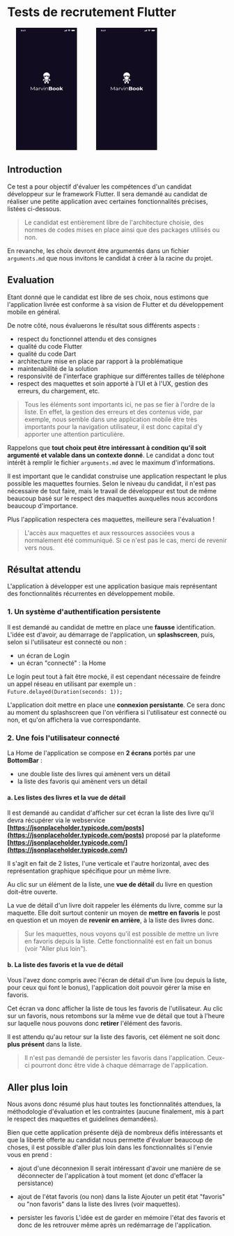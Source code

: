 
# Tests de recrutement Flutter

<img src="https://raw.githubusercontent.com/smartnsoft/flutter-test/master/documentation/splash.png" width="140" height="280" hspace="20"/> <img src="https://raw.githubusercontent.com/smartnsoft/flutter-test/master/documentation/splash.png" width="140" height="280" hspace="20"/>

## Introduction

Ce test a pour objectif d'évaluer les compétences d'un candidat développeur sur le framework Flutter.
Il sera demandé au candidat de réaliser une petite application avec certaines fonctionnalités précises, listées ci-dessous.

> Le candidat est entièrement libre de l'architecture choisie, des normes de codes mises en place ainsi que des packages utilisés ou non.

En revanche, les choix devront être argumentés dans un fichier `arguments.md` que nous invitons le candidat à créer à la racine du projet.

## Evaluation

Etant donné que le candidat est libre de ses choix, nous estimons que l'application livrée est conforme à sa vision de Flutter et du développement mobile en général.

De notre côté, nous évaluerons le résultat sous différents aspects :

* respect du fonctionnel attendu et des consignes
* qualité du code Flutter
* qualité du code Dart
* architecture mise en place par rapport à la problématique
* maintenabilité de la solution
* responsivité de l'interface graphique sur différentes tailles de téléphone
* respect des maquettes et soin apporté à l'UI et à l'UX, gestion des erreurs, du chargement, etc.

> Tous les éléments sont importants ici, ne pas se fier à l'ordre de la liste.
> En effet, la gestion des erreurs et des contenus vide, par exemple, nous semble dans une application mobile être très importants pour la navigation utilisateur, il est donc capital d'y apporter une attention particulière.

Rappelons que **tout choix peut être intéressant à condition qu'il soit argumenté et valable dans un contexte donné**.
Le candidat a donc tout intérêt à remplir le fichier `arguments.md` avec le maximum d'informations.

Il est important que le candidat construise une application respectant le plus possible les maquettes fournies.
Selon le niveau du candidat, il n'est pas nécessaire de tout faire, mais le travail de développeur est tout de même beaucoup basé sur le respect des maquettes auxquelles nous accordons beaucoup d'importance.

Plus l'application respectera ces maquettes, meilleure sera l'évaluation !

> L'accès aux maquettes et aux ressources associées vous a normalement été communiqué. Si ce n'est pas le cas, merci de revenir vers nous.

## Résultat attendu
L'application à développer est une application basique mais représentant des fonctionnalités récurrentes en développement mobile.

### 1. Un système d'authentification persistente
Il est demandé au candidat de mettre en place une **fausse** identification.
L'idée est d'avoir, au démarrage de l'application, un **splashscreen**, puis, selon si l'utilisateur est connecté ou non :

* un écran de Login
* un écran "connecté" : la Home

Le login peut tout à fait être mocké, il est cependant nécessaire de feindre un appel réseau en utilisant par exemple un :
`Future.delayed(Duration(seconds: 1));`

L'application doit mettre en place une **connexion persistante**.
Ce sera donc au moment du splashscreen que l'on vérifiera si l'utilisateur est connecté ou non, et qu'on affichera la vue correspondante.

### 2. Une fois l'utilisateur connecté

La Home de l'application se compose en **2 écrans** portés par une **BottomBar** :

* une double liste des livres qui amènent vers un détail
* la liste des favoris qui amènent vers un détail

#### a. Les listes des livres et la vue de détail

Il est demandé au candidat d'afficher sur cet écran la liste des livre qu'il devra récupérer via le webservice **[https://jsonplaceholder.typicode.com/posts](https://jsonplaceholder.typicode.com/posts)** proposé par la plateforme **[https://jsonplaceholder.typicode.com/](https://jsonplaceholder.typicode.com/)**

Il s'agit en fait de 2 listes, l'une verticale et l'autre horizontal, avec des représentation graphique spécifique pour un même livre.

Au clic sur un élément de la liste, une **vue de détail** du livre en question doit-être ouverte.

La vue de détail d'un livre doit rappeler les éléments du livre, comme sur la maquette.
Elle doit surtout contenir un moyen de **mettre en favoris** le post en question et un moyen de **revenir en arrière**, à la liste des livres donc.

> Sur les maquettes, nous voyons qu'il est possible de mettre un livre en favoris depuis la liste.
> Cette fonctionnalité est en fait un bonus (voir "Aller plus loin").

#### b. La liste des favoris  et la vue de détail

Vous l'avez donc compris avec l'écran de détail d'un livre (ou depuis la liste, pour ceux qui font le bonus), l'application doit pouvoir gérer la mise en favoris.

Cet écran va donc afficher la liste de tous les favoris de l'utilisateur.
Au clic sur un favoris, nous retombons sur la même vue de détail que tout à l'heure sur laquelle nous pouvons donc **retirer**  l'élément des favoris.

Il est attendu qu'au retour sur la liste des favoris, cet élément ne soit donc **plus présent** dans la liste.

> Il n'est pas demandé de persister les favoris dans l'application.
> Ceux-ci pourront donc être vide à chaque démarrage de l'application.

## Aller plus loin

Nous avons donc résumé plus haut toutes les fonctionnalités attendues, la méthodologie d'évaluation et les contraintes (aucune finalement, mis à part le respect des maquettes et guidelines demandées).

Bien que cette application présente déjà de nombreux défis intéressants et que la liberté offerte au candidat nous permette d'évaluer beaucoup de choses, il est possible d'aller plus loin dans les fonctionnalités si l'envie vous en prend :

* ajout d'une déconnexion
Il serait intéressant d'avoir une manière de se déconnecter de l'application à tout moment (et donc d'effacer la persistance)

* ajout de l'état favoris (ou non) dans la liste
Ajouter un petit état "favoris" ou "non favoris" dans la liste des livres (voir maquettes).

* persister les favoris
L'idée est de garder en mémoire l'état des favoris et donc de les retrouver même après un redémarrage de l'application.
